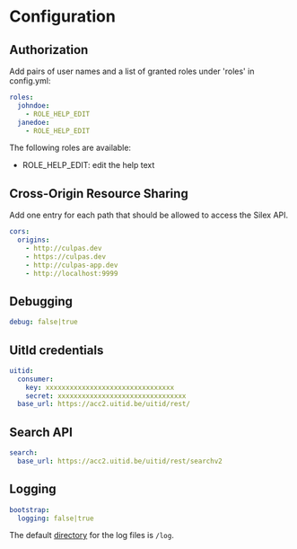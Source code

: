 # Configuration

## Authorization

Add pairs of user names and a list of granted roles under 'roles' in config.yml:

```yaml
roles:
  johndoe:
    - ROLE_HELP_EDIT
  janedoe:
    - ROLE_HELP_EDIT
```

The following roles are available:

- ROLE_HELP_EDIT: edit the help text

## Cross-Origin Resource Sharing
 Add one entry for each path that should be allowed to access the Silex API.

```yaml
cors:
  origins:
    - http://culpas.dev
    - https://culpas.dev
    - http://culpas-app.dev
    - http://localhost:9999
```

## Debugging

```yaml
debug: false|true
```

## UitId credentials

```yaml
uitid:
  consumer:
    key: xxxxxxxxxxxxxxxxxxxxxxxxxxxxxxxx
    secret: xxxxxxxxxxxxxxxxxxxxxxxxxxxxxxxx
  base_url: https://acc2.uitid.be/uitid/rest/
```

## Search API

```yaml
search:
  base_url: https://acc2.uitid.be/uitid/rest/searchv2
```

## Logging

```yaml
bootstrap:
  logging: false|true
```
The default [directory](../architecture/filesystem-layout/log.md) for the log files is `/log`.

## 

```yaml

```

## 

```yaml

```